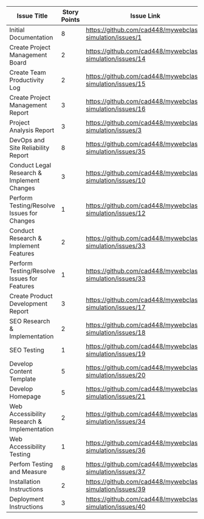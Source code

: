 
|Issue Title|Story Points|Issue Link|Status|Assigned to|Assigned On|Completed On|Category|Status Notes|
|---|---|---|---|---|---|---|---|---|
| Initial Documentation | 8 | https://github.com/cad448/mywebclass-simulation/issues/1 | Complete | Callie | 3/18/2023 | 3/21/2023 | Documentation | |
| Create Project Management Board | 2 | https://github.com/cad448/mywebclass-simulation/issues/14 | Complete | Callie | 3/18/2023 | 3/21/2023 | Documentation | |
| Create Team Productivity Log | 2 | https://github.com/cad448/mywebclass-simulation/issues/15| Complete | Callie | 3/18/2023 | 3/18/2023 | Documentation | |
| Create Project Management Report | 3 | https://github.com/cad448/mywebclass-simulation/issues/16 | Complete | Callie | 3/18/2023 | 3/27/2023 | Documentation | |
| Project Analysis Report | 3 | https://github.com/cad448/mywebclass-simulation/issues/3 | Done | Truong | 3/18/2023 | 3/21/2023 | Documentation | |
| DevOps and Site Reliability Report | 8 |https://github.com/cad448/mywebclass-simulation/issues/35| Complete | Bryan | 3/18/2023 | 3/27/2023 | Documentation | |
| Conduct Legal Research & Implement Changes | 3 | https://github.com/cad448/mywebclass-simulation/issues/10 | Complete | Truong | 3/18/2023 | 3/22/2023 | Documentation | |
| Perform Testing/Resolve Issues for Changes | 1 | https://github.com/cad448/mywebclass-simulation/issues/12 | Complete | Truong | 3/18/2023 | 3/22/2023 | Documentation | |
| Conduct Research & Implement Features | 2 | https://github.com/cad448/mywebclass-simulation/issues/33 | Complete | Truong | 3/18/2023 | 3/22/2023 | Documentation | |
| Perform Testing/Resolve Issues for Features | 1 | https://github.com/cad448/mywebclass-simulation/issues/33| Complete | Truong | 3/18/2023 | 3/22/2023 | Documentation | |
| Create Product Development Report | 3 | https://github.com/cad448/mywebclass-simulation/issues/17 | Complete| Callie | 3/18/2023| 3/27/2023 | Documentation| | 
| SEO Research & Implementation | 2 |https://github.com/cad448/mywebclass-simulation/issues/18| Complete | Callie | 3/18/2023 | 3/27/2023 | Feature | | 
| SEO Testing | 1 | https://github.com/cad448/mywebclass-simulation/issues/19 | Complete | Callie | 3/18/2023 | 3/27/2023 | Feature | | 
| Develop Content Template | 5 | https://github.com/cad448/mywebclass-simulation/issues/20 | Complete | Callie | 3/18/2023 |3/27/2023  | Feature | | 
| Develop Homepage | 5 | https://github.com/cad448/mywebclass-simulation/issues/21 | Complete | Callie | 3/18/2023 |3/27/2023  | Feature | | 
| Web Accessibility Research & Implementation | 2 | https://github.com/cad448/mywebclass-simulation/issues/34 | Complete | Bryan | 3/18/2023 |3/26/2023  | Feature | |
| Web Accessibility Testing | 1 | https://github.com/cad448/mywebclass-simulation/issues/36 | Complete | Bryan | 3/18/2023 |3/27/2023 | Feature | |
| Perfom Testing and Measure | 8 |https://github.com/cad448/mywebclass-simulation/issues/37 | Complete | Bryan | 3/18/2023 | 3/27/2023 | Feature | |
| Installation Instructions | 2 | https://github.com/cad448/mywebclass-simulation/issues/39 | Complete | Bryan | 3/18/2023 | 3/27/2023 | Documentation | | 
| Deployment Instructions | 3 | https://github.com/cad448/mywebclass-simulation/issues/40 | Complete | Bryan | 3/18/2023 | 3/27/2023 | Documentation| |
